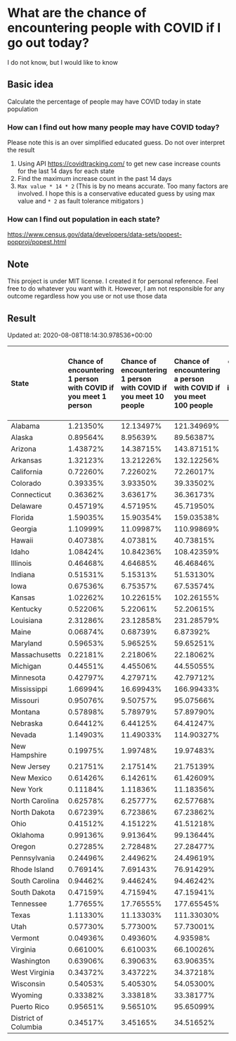 # What are the chance of encountering people with COVID if I go out today?
I do not know, but I would like to know

## Basic idea
Calculate the percentage of people may have COVID today in state population

### How can I find out how many people may have COVID today?
Please note this is an over simplified educated guess. Do not over interpret the result 
1. Using API https://covidtracking.com/ to get new case increase counts for the last 14 days for each state
2. Find the maximum increase count in the past 14 days
3. `Max value * 14 * 2` (This is by no means accurate. Too many factors are involved. I hope this is a conservative educated guess by using max value and `* 2` as fault tolerance mitigators ) 

### How can I find out population in each state?
https://www.census.gov/data/developers/data-sets/popest-popproj/popest.html

## Note
This project is under MIT license. I created it for personal reference. Feel free to do whatever you want with it. However, I am not responsible for any outcome regardless how you use or not use those data 

## Result

 Updated at: 2020-08-08T18:14:30.978536+00:00

| State                | Chance of encountering 1 person with COVID if you meet 1 person   | Chance of encountering 1 person with COVID if you meet 10 people   | Chance of encountering a person with COVID if you meet 100 people   |   Max count of new case increase in the past 14 days |   Estimated people count with COVID |
|:---------------------|:------------------------------------------------------------------|:-------------------------------------------------------------------|:--------------------------------------------------------------------|-----------------------------------------------------:|------------------------------------:|
| Alabama              | 1.21350%                                                          | 12.13497%                                                          | 121.34969%                                                          |                                                 2125 |                               59500 |
| Alaska               | 0.89564%                                                          | 8.95639%                                                           | 89.56387%                                                           |                                                  234 |                                6552 |
| Arizona              | 1.43872%                                                          | 14.38715%                                                          | 143.87151%                                                          |                                                 3740 |                              104720 |
| Arkansas             | 1.32123%                                                          | 13.21226%                                                          | 132.12256%                                                          |                                                 1424 |                               39872 |
| California           | 0.72260%                                                          | 7.22602%                                                           | 72.26017%                                                           |                                                10197 |                              285516 |
| Colorado             | 0.39335%                                                          | 3.93350%                                                           | 39.33502%                                                           |                                                  809 |                               22652 |
| Connecticut          | 0.36362%                                                          | 3.63617%                                                           | 36.36173%                                                           |                                                  463 |                               12964 |
| Delaware             | 0.45719%                                                          | 4.57195%                                                           | 45.71950%                                                           |                                                  159 |                                4452 |
| Florida              | 1.59035%                                                          | 15.90354%                                                          | 159.03538%                                                          |                                                12199 |                              341572 |
| Georgia              | 1.10999%                                                          | 11.09987%                                                          | 110.99869%                                                          |                                                 4209 |                              117852 |
| Hawaii               | 0.40738%                                                          | 4.07381%                                                           | 40.73815%                                                           |                                                  206 |                                5768 |
| Idaho                | 1.08424%                                                          | 10.84236%                                                          | 108.42359%                                                          |                                                  692 |                               19376 |
| Illinois             | 0.46468%                                                          | 4.64685%                                                           | 46.46846%                                                           |                                                 2103 |                               58884 |
| Indiana              | 0.51531%                                                          | 5.15313%                                                           | 51.53130%                                                           |                                                 1239 |                               34692 |
| Iowa                 | 0.67536%                                                          | 6.75357%                                                           | 67.53574%                                                           |                                                  761 |                               21308 |
| Kansas               | 1.02262%                                                          | 10.22615%                                                          | 102.26155%                                                          |                                                 1064 |                               29792 |
| Kentucky             | 0.52206%                                                          | 5.22061%                                                           | 52.20615%                                                           |                                                  833 |                               23324 |
| Louisiana            | 2.31286%                                                          | 23.12858%                                                          | 231.28579%                                                          |                                                 3840 |                              107520 |
| Maine                | 0.06874%                                                          | 0.68739%                                                           | 6.87392%                                                            |                                                   33 |                                 924 |
| Maryland             | 0.59653%                                                          | 5.96525%                                                           | 59.65251%                                                           |                                                 1288 |                               36064 |
| Massachusetts        | 0.22181%                                                          | 2.21806%                                                           | 22.18062%                                                           |                                                  546 |                               15288 |
| Michigan             | 0.44551%                                                          | 4.45506%                                                           | 44.55055%                                                           |                                                 1589 |                               44492 |
| Minnesota            | 0.42797%                                                          | 4.27971%                                                           | 42.79712%                                                           |                                                  862 |                               24136 |
| Mississippi          | 1.66994%                                                          | 16.69943%                                                          | 166.99433%                                                          |                                                 1775 |                               49700 |
| Missouri             | 0.95076%                                                          | 9.50757%                                                           | 95.07566%                                                           |                                                 2084 |                               58352 |
| Montana              | 0.57898%                                                          | 5.78979%                                                           | 57.89790%                                                           |                                                  221 |                                6188 |
| Nebraska             | 0.64412%                                                          | 6.44125%                                                           | 64.41247%                                                           |                                                  445 |                               12460 |
| Nevada               | 1.14903%                                                          | 11.49033%                                                          | 114.90327%                                                          |                                                 1264 |                               35392 |
| New Hampshire        | 0.19975%                                                          | 1.99748%                                                           | 19.97483%                                                           |                                                   97 |                                2716 |
| New Jersey           | 0.21751%                                                          | 2.17514%                                                           | 21.75139%                                                           |                                                  690 |                               19320 |
| New Mexico           | 0.61426%                                                          | 6.14261%                                                           | 61.42609%                                                           |                                                  460 |                               12880 |
| New York             | 0.11184%                                                          | 1.11836%                                                           | 11.18356%                                                           |                                                  777 |                               21756 |
| North Carolina       | 0.62578%                                                          | 6.25777%                                                           | 62.57768%                                                           |                                                 2344 |                               65632 |
| North Dakota         | 0.67239%                                                          | 6.72386%                                                           | 67.23862%                                                           |                                                  183 |                                5124 |
| Ohio                 | 0.41512%                                                          | 4.15122%                                                           | 41.51218%                                                           |                                                 1733 |                               48524 |
| Oklahoma             | 0.99136%                                                          | 9.91364%                                                           | 99.13644%                                                           |                                                 1401 |                               39228 |
| Oregon               | 0.27285%                                                          | 2.72848%                                                           | 27.28477%                                                           |                                                  411 |                               11508 |
| Pennsylvania         | 0.24496%                                                          | 2.44962%                                                           | 24.49619%                                                           |                                                 1120 |                               31360 |
| Rhode Island         | 0.76914%                                                          | 7.69143%                                                           | 76.91429%                                                           |                                                  291 |                                8148 |
| South Carolina       | 0.94462%                                                          | 9.44624%                                                           | 94.46242%                                                           |                                                 1737 |                               48636 |
| South Dakota         | 0.47159%                                                          | 4.71594%                                                           | 47.15941%                                                           |                                                  149 |                                4172 |
| Tennessee            | 1.77655%                                                          | 17.76555%                                                          | 177.65545%                                                          |                                                 4333 |                              121324 |
| Texas                | 1.11330%                                                          | 11.13303%                                                          | 111.33030%                                                          |                                                11529 |                              322812 |
| Utah                 | 0.57730%                                                          | 5.77300%                                                           | 57.73001%                                                           |                                                  661 |                               18508 |
| Vermont              | 0.04936%                                                          | 0.49360%                                                           | 4.93598%                                                            |                                                   11 |                                 308 |
| Virginia             | 0.66100%                                                          | 6.61003%                                                           | 66.10026%                                                           |                                                 2015 |                               56420 |
| Washington           | 0.63906%                                                          | 6.39063%                                                           | 63.90635%                                                           |                                                 1738 |                               48664 |
| West Virginia        | 0.34372%                                                          | 3.43722%                                                           | 34.37218%                                                           |                                                  220 |                                6160 |
| Wisconsin            | 0.54053%                                                          | 5.40530%                                                           | 54.05300%                                                           |                                                 1124 |                               31472 |
| Wyoming              | 0.33382%                                                          | 3.33818%                                                           | 33.38177%                                                           |                                                   69 |                                1932 |
| Puerto Rico          | 0.95651%                                                          | 9.56510%                                                           | 95.65099%                                                           |                                                 1091 |                               30548 |
| District of Columbia | 0.34517%                                                          | 3.45165%                                                           | 34.51652%                                                           |                                                   87 |                                2436 |
